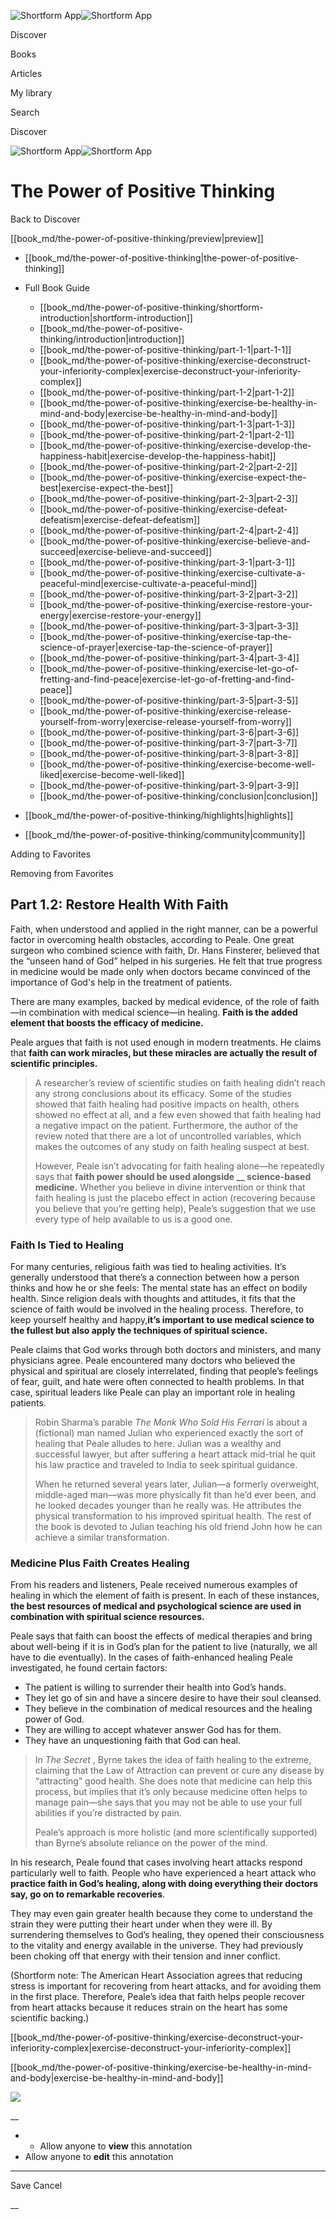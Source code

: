 ![Shortform App](/img/logo.36a2399e.svg)![Shortform App](/img/logo-dark.70c1b072.svg)

Discover

Books

Articles

My library

Search

Discover

![Shortform App](/img/logo.36a2399e.svg)![Shortform App](/img/logo-dark.70c1b072.svg)

# The Power of Positive Thinking

Back to Discover

[[book_md/the-power-of-positive-thinking/preview|preview]]

  * [[book_md/the-power-of-positive-thinking|the-power-of-positive-thinking]]
  * Full Book Guide

    * [[book_md/the-power-of-positive-thinking/shortform-introduction|shortform-introduction]]
    * [[book_md/the-power-of-positive-thinking/introduction|introduction]]
    * [[book_md/the-power-of-positive-thinking/part-1-1|part-1-1]]
    * [[book_md/the-power-of-positive-thinking/exercise-deconstruct-your-inferiority-complex|exercise-deconstruct-your-inferiority-complex]]
    * [[book_md/the-power-of-positive-thinking/part-1-2|part-1-2]]
    * [[book_md/the-power-of-positive-thinking/exercise-be-healthy-in-mind-and-body|exercise-be-healthy-in-mind-and-body]]
    * [[book_md/the-power-of-positive-thinking/part-1-3|part-1-3]]
    * [[book_md/the-power-of-positive-thinking/part-2-1|part-2-1]]
    * [[book_md/the-power-of-positive-thinking/exercise-develop-the-happiness-habit|exercise-develop-the-happiness-habit]]
    * [[book_md/the-power-of-positive-thinking/part-2-2|part-2-2]]
    * [[book_md/the-power-of-positive-thinking/exercise-expect-the-best|exercise-expect-the-best]]
    * [[book_md/the-power-of-positive-thinking/part-2-3|part-2-3]]
    * [[book_md/the-power-of-positive-thinking/exercise-defeat-defeatism|exercise-defeat-defeatism]]
    * [[book_md/the-power-of-positive-thinking/part-2-4|part-2-4]]
    * [[book_md/the-power-of-positive-thinking/exercise-believe-and-succeed|exercise-believe-and-succeed]]
    * [[book_md/the-power-of-positive-thinking/part-3-1|part-3-1]]
    * [[book_md/the-power-of-positive-thinking/exercise-cultivate-a-peaceful-mind|exercise-cultivate-a-peaceful-mind]]
    * [[book_md/the-power-of-positive-thinking/part-3-2|part-3-2]]
    * [[book_md/the-power-of-positive-thinking/exercise-restore-your-energy|exercise-restore-your-energy]]
    * [[book_md/the-power-of-positive-thinking/part-3-3|part-3-3]]
    * [[book_md/the-power-of-positive-thinking/exercise-tap-the-science-of-prayer|exercise-tap-the-science-of-prayer]]
    * [[book_md/the-power-of-positive-thinking/part-3-4|part-3-4]]
    * [[book_md/the-power-of-positive-thinking/exercise-let-go-of-fretting-and-find-peace|exercise-let-go-of-fretting-and-find-peace]]
    * [[book_md/the-power-of-positive-thinking/part-3-5|part-3-5]]
    * [[book_md/the-power-of-positive-thinking/exercise-release-yourself-from-worry|exercise-release-yourself-from-worry]]
    * [[book_md/the-power-of-positive-thinking/part-3-6|part-3-6]]
    * [[book_md/the-power-of-positive-thinking/part-3-7|part-3-7]]
    * [[book_md/the-power-of-positive-thinking/part-3-8|part-3-8]]
    * [[book_md/the-power-of-positive-thinking/exercise-become-well-liked|exercise-become-well-liked]]
    * [[book_md/the-power-of-positive-thinking/part-3-9|part-3-9]]
    * [[book_md/the-power-of-positive-thinking/conclusion|conclusion]]
  * [[book_md/the-power-of-positive-thinking/highlights|highlights]]
  * [[book_md/the-power-of-positive-thinking/community|community]]



Adding to Favorites 

Removing from Favorites 

## Part 1.2: Restore Health With Faith

Faith, when understood and applied in the right manner, can be a powerful factor in overcoming health obstacles, according to Peale. One great surgeon who combined science with faith, Dr. Hans Finsterer, believed that the “unseen hand of God” helped in his surgeries. He felt that true progress in medicine would be made only when doctors became convinced of the importance of God's help in the treatment of patients.

There are many examples, backed by medical evidence, of the role of faith—in combination with medical science—in healing. **Faith is the added element that boosts the efficacy of medicine.**

Peale argues that faith is not used enough in modern treatments. He claims that **faith can work miracles, but these miracles are actually the result of scientific principles.**

> A researcher’s review of scientific studies on faith healing didn’t reach any strong conclusions about its efficacy. Some of the studies showed that faith healing had positive impacts on health, others showed no effect at all, and a few even showed that faith healing had a negative impact on the patient. Furthermore, the author of the review noted that there are a lot of uncontrolled variables, which makes the outcomes of any study on faith healing suspect at best.
> 
> However, Peale isn’t advocating for faith healing alone—he repeatedly says that **faith power should be used alongside __ science-based medicine.** Whether you believe in divine intervention or think that faith healing is just the placebo effect in action (recovering because you believe that you’re getting help), Peale’s suggestion that we use every type of help available to us is a good one.

### Faith Is Tied to Healing

For many centuries, religious faith was tied to healing activities. It’s generally understood that there’s a connection between how a person thinks and how he or she feels: The mental state has an effect on bodily health. Since religion deals with thoughts and attitudes, it fits that the science of faith would be involved in the healing process. Therefore, to keep yourself healthy and happy,**it’s important to use medical science to the fullest but also apply the techniques of spiritual science.**

Peale claims that God works through both doctors and ministers, and many physicians agree. Peale encountered many doctors who believed the physical and spiritual are closely interrelated, finding that people’s feelings of fear, guilt, and hate were often connected to health problems. In that case, spiritual leaders like Peale can play an important role in healing patients.

> Robin Sharma’s parable _The Monk Who Sold His Ferrari_ is about a (fictional) man named Julian who experienced exactly the sort of healing that Peale alludes to here. Julian was a wealthy and successful lawyer, but after suffering a heart attack mid-trial he quit his law practice and traveled to India to seek spiritual guidance.
> 
> When he returned several years later, Julian—a formerly overweight, middle-aged man—was more physically fit than he’d ever been, and he looked decades younger than he really was. He attributes the physical transformation to his improved spiritual health. The rest of the book is devoted to Julian teaching his old friend John how he can achieve a similar transformation.

### Medicine Plus Faith Creates Healing

From his readers and listeners, Peale received numerous examples of healing in which the element of faith is present. In each of these instances, **the best resources of medical and psychological science are used in combination with spiritual science resources.**

Peale says that faith can boost the effects of medical therapies and bring about well-being if it is in God’s plan for the patient to live (naturally, we all have to die eventually). In the cases of faith-enhanced healing Peale investigated, he found certain factors:

  * The patient is willing to surrender their health into God’s hands. 
  * They let go of sin and have a sincere desire to have their soul cleansed. 
  * They believe in the combination of medical resources and the healing power of God.
  * They are willing to accept whatever answer God has for them. 
  * They have an unquestioning faith that God can heal.



> In _The Secret_ , Byrne takes the idea of faith healing to the extreme, claiming that the Law of Attraction can prevent or cure any disease by “attracting” good health. She does note that medicine can help this process, but implies that it’s only because medicine often helps to manage pain—she says that you may not be able to use your full abilities if you’re distracted by pain.
> 
> Peale’s approach is more holistic (and more scientifically supported) than Byrne’s absolute reliance on the power of the mind.

In his research, Peale found that cases involving heart attacks respond particularly well to faith. People who have experienced a heart attack who **practice faith in God’s healing, along with doing everything their doctors say, go on to remarkable recoveries**.

They may even gain greater health because they come to understand the strain they were putting their heart under when they were ill. By surrendering themselves to God’s healing, they opened their consciousness to the vitality and energy available in the universe. They had previously been choking off that energy with their tension and inner conflict.

(Shortform note: The American Heart Association agrees that reducing stress is important for recovering from heart attacks, and for avoiding them in the first place. Therefore, Peale’s idea that faith helps people recover from heart attacks because it reduces strain on the heart has some scientific backing.)

[[book_md/the-power-of-positive-thinking/exercise-deconstruct-your-inferiority-complex|exercise-deconstruct-your-inferiority-complex]]

[[book_md/the-power-of-positive-thinking/exercise-be-healthy-in-mind-and-body|exercise-be-healthy-in-mind-and-body]]

![](https://bat.bing.com/action/0?ti=56018282&Ver=2&mid=f263101c-219c-49c7-a82e-5b787ef69b0a&sid=1711133063fa11eebdec89a8b8ae3bbc&vid=171147a063fa11eea7440fcfeb230d96&vids=0&msclkid=N&pi=0&lg=en-US&sw=800&sh=600&sc=24&nwd=1&tl=Shortform%20%7C%20Book&p=https%3A%2F%2Fwww.shortform.com%2Fapp%2Fbook%2Fthe-power-of-positive-thinking%2Fpart-1-2&r=&lt=280&evt=pageLoad&sv=1&rn=694384)

__

  *   * Allow anyone to **view** this annotation
  * Allow anyone to **edit** this annotation



* * *

Save Cancel

__



